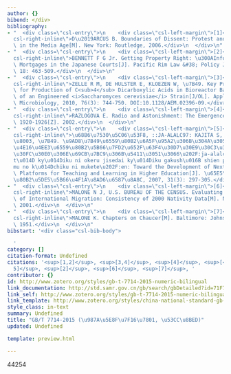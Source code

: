 ```yaml
---
author: {}
bibend: </div>
bibliography:
- "  <div class=\"csl-entry\">\n    <div class=\"csl-left-margin\">[1]</div><div class=\"\
  csl-right-inline\">D\u2019ARCUS B. Boundaries of Dissent: Protest and State Power\
  \ in the Media Age[M]. New York: Routledge, 2006.</div>\n  </div>\n"
- "  <div class=\"csl-entry\">\n    <div class=\"csl-left-margin\">[2]</div><div class=\"\
  csl-right-inline\">BENNETT F G Jr. Getting Property Right: \u300AInformal\u300B\
  \ Mortgages in the Japanese Courts[J]. Pacific Rim Law &#38; Policy Journal, 2009,\
  \ 18: 463-509.</div>\n  </div>\n"
- "  <div class=\"csl-entry\">\n    <div class=\"csl-left-margin\">[3]</div><div class=\"\
  csl-right-inline\">ZELLE R M, DE HULSTER E, KLOEZEN W, \u7B49. Key Process Conditions\
  \ for Production of C<sub>4</sub> Dicarboxylic Acids in Bioreactor Batch Cultures\
  \ of an Engineered <i>Saccharomyces cerevisiae</i> Strain[J/OL]. Applied and Environmental\
  \ Microbiology, 2010, 76(3): 744-750. DOI:10.1128/AEM.02396-09.</div>\n  </div>\n"
- "  <div class=\"csl-entry\">\n    <div class=\"csl-left-margin\">[4]</div><div class=\"\
  csl-right-inline\">RAZLOGOVA E. Radio and Astonishment: The Emergence of Radio Sound,\
  \ 1920-1926[Z]. 2002.</div>\n  </div>\n"
- "  <div class=\"csl-entry\">\n    <div class=\"csl-left-margin\">[5]</div><div class=\"\
  csl-right-inline\">\u68B6\u7530\u5C06\u53F8, ::JA-ALALC97: KAJITA S, \u89D2\u6240\
  \u8003, \u7B49. \u9AD8\u7B49\u6559\u80B2\u6A5F\u95A2\u306B\u304A\u3051\u308B\u6B21\
  \u4E16\u4EE3\u6559\u80B2\u5B66\u7FD2\u652F\u63F4\u30D7\u30E9\u30C3\u30C8\u30D5\u30A9\
  \u30FC\u30E0\u306E\u69CB\u7BC9\u306B\u5411\u3051\u3066\u202F:ja-alalc97: K\u014D\
  t\u014D ky\u014Diku ni okeru jisedai ky\u014Diku gakush\u016B shien puratto f\u014D\
  mu no k\u014Dchiku ni mukete\u202F:en: Toward the Development of Next-Generation\
  \ Platforms for Teaching and Learning in Higher Education[J]. \u65E5\u672C\u6559\
  \u80B2\u5DE5\u5B66\u4F1A\u8AD6\u6587\u8A8C, 2007, 31(3): 297-305.</div>\n  </div>\n"
- "  <div class=\"csl-entry\">\n    <div class=\"csl-left-margin\">[6]</div><div class=\"\
  csl-right-inline\">MALONE N J, U.S. BUREAU OF THE CENSUS. Evaluating Components\
  \ of International Migration: Consistency of 2000 Nativity Data[M]. New York: Routledge,\
  \ 2001.</div>\n  </div>\n"
- "  <div class=\"csl-entry\">\n    <div class=\"csl-left-margin\">[7]</div><div class=\"\
  csl-right-inline\">MALONE K. Chapters on Chaucer[M]. Baltimore: Johns Hopkins Press,\
  \ 1951.</div>\n  </div>\n"
bibstart: '<div class="csl-bib-body">

  '
category: []
citation-format: Undefined
citations: '<sup>[1,2]</sup>, <sup>[3,4]</sup>, <sup>[4]</sup>, <sup>[<i>but see</i>
  5]</sup>, <sup>[2]</sup>, <sup>[6]</sup>, <sup>[7]</sup>, '
contributor: {}
id: http://www.zotero.org/styles/gb-t-7714-2015-numeric-bilingual
link_documentation: http://std.samr.gov.cn/gb/search/gbDetailed?id=71F772D8055ED3A7E05397BE0A0AB82A
link_self: http://www.zotero.org/styles/gb-t-7714-2015-numeric-bilingual
link_template: http://www.zotero.org/styles/china-national-standard-gb-t-7714-2015-numeric
style_class: in-text
summary: Undefined
title: "GB/T 7714-2015 (\u987A\u5E8F\u7F16\u7801, \u53CC\u8BED)"
updated: Undefined

template: preview.html

---
```


44254